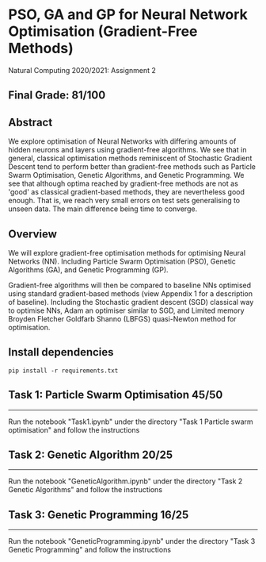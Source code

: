 # PSO, GA and GP for Neural Network Optimisation (Gradient-Free Methods)
Natural Computing 2020/2021: Assignment 2

## Final Grade: 81/100

## Abstract
We explore optimisation of Neural Networks with differing amounts of hidden neurons and layers using gradient-free algorithms. We see that in general, classical optimisation methods reminiscent of Stochastic Gradient Descent tend to perform better than gradient-free methods such as Particle Swarm Optimisation, Genetic Algorithms, and Genetic Programming. We see that although optima reached by gradient-free methods are not as 'good' as classical gradient-based methods, they are nevertheless good enough. That is, we reach very small errors on test sets generalising to unseen data. The main difference being time to converge.

## Overview
We will explore gradient-free optimisation methods for optimising Neural Networks (NN). Including Particle Swarm Optimisation (PSO), Genetic Algorithms (GA), and Genetic Programming (GP). 

Gradient-free algorithms will then be compared to baseline NNs optimised using standard gradient-based methods (view Appendix 1 for a description of baseline). Including the Stochastic gradient descent (SGD) classical way to optimise NNs, Adam an optimiser similar to SGD, and Limited memory Broyden Fletcher Goldfarb Shanno (LBFGS) quasi-Newton method for optimisation.

## Install dependencies

```
pip install -r requirements.txt
```

## Task 1: Particle Swarm Optimisation  45/50

****

Run the notebook "Task1.ipynb" under the directory "Task 1 Particle swarm optimisation" and follow the instructions

## Task 2: Genetic Algorithm  20/25

****

Run the notebook "GeneticAlgorithm.ipynb" under the directory "Task 2 Genetic Algorithms" and follow the instructions

## Task 3: Genetic Programming  16/25

****

Run the notebook "GeneticProgramming.ipynb" under the directory "Task 3 Genetic Programming" and follow the instructions

